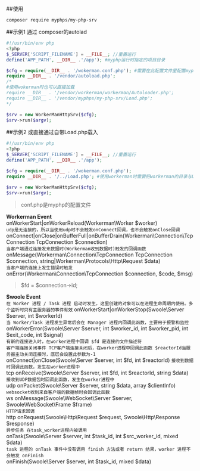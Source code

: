 ##使用
```
composer require myphps/my-php-srv
```
##示例1 通过 composer的autolad
```php
#!/usr/bin/env php
<?php
$_SERVER['SCRIPT_FILENAME'] = __FILE__; //重置运行
define('APP_PATH', __DIR__ .'/app'); #myphp运行时指定的项目目录

$cfg = require(__DIR__ . '/wokerman.conf.php'); #需要在此配置文件里配置myphp的目录路径
require __DIR__ . '/vendor/autoload.php';
/*
#使用wokerman时也可以直接加载
require __DIR__ . '/vendor/workerman/workerman/Autoloader.php';
require __DIR__ . '/vendor/myphps/my-php-srv/Load.php';
*/

$srv = new WorkerManHttpSrv($cfg);
$srv->run($argv);
```
##示例2 或直接通过自带Load.php载入
```php
#!/usr/bin/env php
<?php
$_SERVER['SCRIPT_FILENAME'] = __FILE__; //重置运行
define('APP_PATH', __DIR__ .'/app');

$cfg = require(__DIR__ . '/wokerman.conf.php');
require __DIR__ . '/../Load.php'; #使用workerman时需要把workerman的目录与Load.php同级或直接引用workerman/Autoloader.php

$srv = new WorkerManHttpSrv($cfg);
$srv->run($argv);
```
>conf.php是myphp的配置文件

**Workerman Event**  
onWorkerStart|onWorkerReload(Workerman\Worker $worker)  
`udp是无连接的，所以当使用udp时不会触发onConnect回调，也不会触发onClose回调`  
onConnect|onClose|onBufferFull|onBufferDrain(Workerman\Connection\TcpConnection TcpConnection $connection)  
`当客户端通过连接发来数据时(Workerman收到数据时)触发的回调函数`  
onMessage(Workerman\Connection\TcpConnection TcpConnection $connection, string|Workerman\Protocols\Http\Request $data)  
`当客户端的连接上发生错误时触发`  
onError(Workerman\Connection\TcpConnection $connection, $code, $msg)
> $fd = $connection->id;

**Swoole Event**  
`在 Worker 进程 / Task 进程 启动时发生，这里创建的对象可以在进程生命周期内使用。多个监听时只有主服务器的事件有效`
onWorkerStart|onWorkerStop(Swoole\Server $server, int $workerId)  
`当 Worker/Task 进程发生异常后会在 Manager 进程内回调此函数，主要用于报警和监控`  
onWorkerError(Swoole\Server $server, int $worker_id, int $worker_pid, int $exit_code, int $signal)  
`有新的连接进入时，在worker进程中回调 $fd 是连接的文件描述符`  
`客户端连接关闭事件 TCP客户端连接关闭后，在worker进程中回调此函数 $reactorId当服务器主动关闭连接时，底层会设置此参数为-1`  
onConnect|onClose(Swoole\Server $server, int $fd, int $reactorId)
`接收到数据时回调此函数，发生在worker进程中`  
tcp onReceive(Swoole\Server $server, int $fd, int $reactorId, string $data)  
`接收到UDP数据包时回调此函数，发生在worker进程中`  
udp onPacket(Swoole\Server $server, string $data, array $clientInfo)  
`websocket收到来自客户端的数据帧时会回调此函数`  
ws onMessage(Swoole\WebSocket\Server $server, Swoole\WebSocket\Frame $frame)  
`HTTP请求回调`  
http onRequest(Swoole\Http\Request $request, Swoole\Http\Response $response)  
`异步任务 在task_worker进程内被调用`  
onTask(Swoole\Server $server, int $task_id, int $src_worker_id, mixed $data)  
`task 进程的 onTask 事件中没有调用 finish 方法或者 return 结果，worker 进程不会触发 onFinish`  
onFinish(Swoole\Server $server, int $task_id, mixed $data)  
 